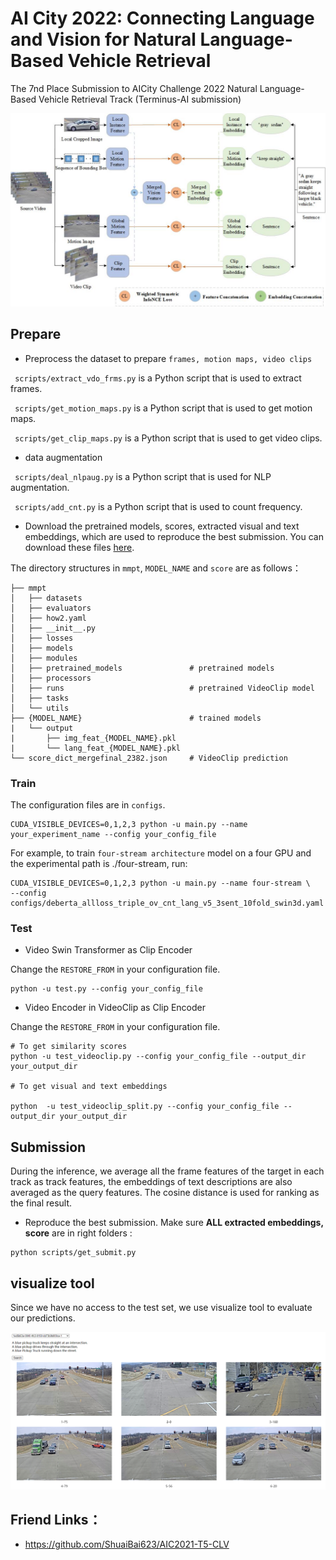 <!--
 * @Date: 2022-04-14 15:34:16
 * @LastEditors: yhxiong
 * @LastEditTime: 2022-04-14 17:51:09
 * @Description: 
-->
# AI City 2022: Connecting Language and Vision for Natural Language-Based Vehicle Retrieval
The 7nd Place Submission to AICity Challenge 2022 Natural Language-Based Vehicle Retrieval Track (Terminus-AI submission)

![framework](figs/framework.jpg)





## Prepare
-  Preprocess the dataset to prepare `frames, motion maps, video clips`

` scripts/extract_vdo_frms.py` is a Python script that is used to extract frames.

` scripts/get_motion_maps.py` is a Python script that is used to get motion maps.

` scripts/get_clip_maps.py` is a Python script that is used to get video clips.

- data augmentation

` scripts/deal_nlpaug.py` is a Python script that is used for NLP augmentation.

` scripts/add_cnt.py` is a Python script that is used to count frequency.

- Download the pretrained models, scores, extracted visual and text embeddings, which are used to reproduce the best submission. You can download these files [here](https://drive.google.com/drive/folders/1YPzdMLP1OfT6ma7E_ETFXvohI90dmVUp?usp=sharing).


The directory structures in `mmpt`, `MODEL_NAME` and `score` are as follows：
```
├── mmpt
│   ├── datasets
│   ├── evaluators
│   ├── how2.yaml
│   ├── __init__.py
│   ├── losses
│   ├── models
│   ├── modules
│   ├── pretrained_models               # pretrained models
│   ├── processors
│   ├── runs                            # pretrained VideoClip model
│   ├── tasks
│   └── utils
├── {MODEL_NAME}                        # trained models
|   └── output
|       ├── img_feat_{MODEL_NAME}.pkl
|       └── lang_feat_{MODEL_NAME}.pkl
└── score_dict_mergefinal_2382.json     # VideoClip prediction

```


### Train
The configuration files are in `configs`.

```
CUDA_VISIBLE_DEVICES=0,1,2,3 python -u main.py --name your_experiment_name --config your_config_file 
```

For example, to train `four-stream architecture` model on a four GPU and the experimental path is ./four-stream, run:

```
CUDA_VISIBLE_DEVICES=0,1,2,3 python -u main.py --name four-stream \
--config configs/deberta_allloss_triple_ov_cnt_lang_v5_3sent_10fold_swin3d.yaml 
```

### Test
- Video Swin Transformer as Clip Encoder

Change the `RESTORE_FROM` in your configuration file.

```
python -u test.py --config your_config_file
```




- Video Encoder in VideoClip as Clip Encoder

Change the `RESTORE_FROM` in your configuration file.

```
# To get similarity scores
python -u test_videoclip.py --config your_config_file --output_dir your_output_dir

# To get visual and text embeddings

python  -u test_videoclip_split.py --config your_config_file --output_dir your_output_dir
```




## Submission

During the inference, we average all the frame features of the target in each track as track features, the embeddings of text descriptions are also averaged as the query features. The cosine distance is used for ranking as the final result. 

- Reproduce the best submission. Make sure **ALL extracted embeddings, score** are in right folders :

```
python scripts/get_submit.py
```


## visualize tool

Since we have no access to the test set, we use visualize tool to evaluate our predictions.

![visual](figs/visual.png)


## Friend Links：

- https://github.com/ShuaiBai623/AIC2021-T5-CLV
